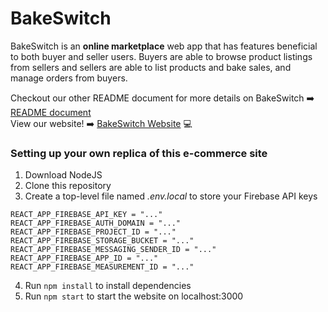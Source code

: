 # BakeSwitch

BakeSwitch is an **online marketplace** web app that has features beneficial to both buyer and seller users. Buyers are able to browse product listings from sellers and sellers are able to list products and bake sales, and manage orders from buyers.

Checkout our other README document for more details on BakeSwitch :arrow_right: [README document](https://drive.google.com/file/d/1-boVU3OC5LkJy-dVe5TYezPsMhl2KaC9/view?usp=sharing)  
View our website! :arrow_right: [BakeSwitch Website](https://bake-switch.vercel.app/) :computer:

### Setting up your own replica of this e-commerce site
1. Download NodeJS
2. Clone this repository
3. Create a top-level file named *.env.local* to store your Firebase API keys 
  ```
  REACT_APP_FIREBASE_API_KEY = "..."
  REACT_APP_FIREBASE_AUTH_DOMAIN = "..."
  REACT_APP_FIREBASE_PROJECT_ID = "..."
  REACT_APP_FIREBASE_STORAGE_BUCKET = "..."
  REACT_APP_FIREBASE_MESSAGING_SENDER_ID = "..."
  REACT_APP_FIREBASE_APP_ID = "..."
  REACT_APP_FIREBASE_MEASUREMENT_ID = "..."
  ```
4. Run `npm install` to install dependencies
5. Run `npm start` to start the website on localhost:3000
